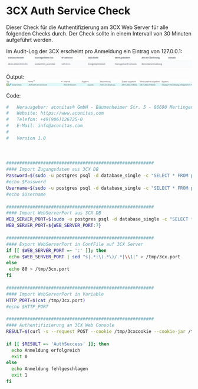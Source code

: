 # 3CX Auth Service Check
Dieser Check für die Authentifizierung am 3CX Web Server für alle folgenden Checks durch. Der Check sollte in einem Intervall von 30 Minuten aufgeführt werden.

Im Audit-Log der 3CX erscheint pro Anmeldung ein Eintrag von 127.0.0.1:
![Skript Einstellungen](../_images/image-20221128203828-3.png)

Output:
![Skript Einstellungen](../_images/image-20221128212056-3.png)

Code:
```bash
#   Herausgeber: aconitas® GmbH - Bäumenheimer Str. 5 - 86690 Mertingen
#   Website: https://www.aconitas.com
#   Telefon: +49(906)126725-0
#   E-Mail: info@aconitas.com
#
#   Version 1.0



########################################################
#### Import Zugangsdaten aus 3CX DB
Password=$(sudo -u postgres psql -d database_single -c "SELECT * FROM parameter where name='WEBSERVERPASS'" | grep WEBSERVERPASS | tr -s ' ' | cut -d ' ' -f 10)
#echo $Password
Username=$(sudo -u postgres psql -d database_single -c "SELECT * FROM parameter where name='WEBSERVERUSER'" | grep WEBSERVERUSER | tr -s ' ' | cut -d ' ' -f 10)
#echo $Username

########################################################
#### Import WebServerPort aus 3CX DB
WEB_SERVER_PORT=$(sudo -u postgres psql -d database_single -c "SELECT * FROM parameter where name='WEB_ROOT_LOCAL'" | grep WEB_ROOT_LOCAL | tr -s ' ' | cut -d ' ' -f7)
WEB_SERVER_PORT=${WEB_SERVER_PORT:7} 

########################################################
#### Export WebServerPort in ConfFile auf 3CX Server
if [[ $WEB_SERVER_PORT =~ ':' ]]; then
 echo $WEB_SERVER_PORT | sed "s|.*:\(.*\)/.*|\\1|" > /tmp/3cx.port
else
 echo 80 > /tmp/3cx.port
fi

########################################################
#### Import WebServerPort in Variable
HTTP_PORT=$(cat /tmp/3cx.port)
#echo $HTTP_PORT

########################################################
#### Authentifizierung an 3CX Web Console
RESULT=$(curl -s --request POST --cookie /tmp/3cxcookie --cookie-jar /tmp/3cxcookie --data "{'username':'$Username','password':'$Password'}" --header "Content-Type: application/json" --output - localhost:${HTTP_PORT}/api/login)

if [[ $RESULT =~ 'AuthSuccess' ]]; then
  echo Anmeldung erfolgreich
  exit 0
else
  echo Anmeldung fehlgeschlagen
  exit 1
fi
```